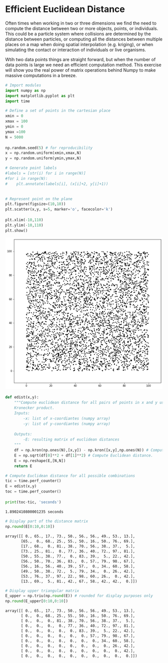 # Efficient Euclidean Distance

Often times when working in two or three dimensions we find the need to compute the distance between two or more objects, points, or individuals. This could be a particle system where collisions are determined by the distance between particles, or computing all the distances between multiple places on a map when doing spatial interpolation (e.g. kriging), or when simulating the contact or interaction of individuals or live organisms.

Wtih two data points things are straight forward, but when the number of data points is large we need an efficient computation method. This exercise will show you the real power of matrix operations behind Numpy to make massive computations in a breeze.



```python
# Import modules
import numpy as np
import matplotlib.pyplot as plt
import time

```


```python
# Define a set of points in the cartesian place
xmin = 0
xmax = 100
ymin = 0
ymax =100
N = 5000

np.random.seed(5) # for reproducibility
x = np.random.uniform(xmin,xmax,N)
y = np.random.uniform(ymin,ymax,N)

```


```python
# Generate point labels
#labels = [str(i) for i in range(N)]
#for i in range(N):
#    plt.annotate(labels[i], (x[i]+2, y[i]+1))
    
```


```python
# Represent point on the plane
plt.figure(figsize=(10,10))
plt.scatter(x,y, s=5, marker='o', facecolor='k')

plt.xlim(-10,110)
plt.ylim(-10,110)
plt.show()

```


![png](euclidean_distance_files/euclidean_distance_4_0.png)



```python
def edist(x,y):
    """Compute euclidean distance for all pairs of points in x and y using
    Kronecker product.
    Inputs:
        -x: list of x-coordiantes (numpy array)
        -y: list of y-coordiantes (numpy array)
        
    Outputs:
        -E: resulting matrix of euclidean distances
    """
    df = np.kron(np.ones(N),[x,y]) - np.kron([x,y],np.ones(N)) # Compute differences in each dimension using Kronecker product.
    E = np.sqrt(df[0]**2 + df[1]**2) # Compute Euclidean distance.
    E = np.reshape(E,[N,N])
    return E

```


```python
# Compute Euclidean distance for all possible combinations
tic = time.perf_counter()
E = edist(x,y)
toc = time.perf_counter()

print(toc-tic, 'seconds')

```

    1.8902410800001235 seconds



```python
# Display part of the distance matrix
np.round(E[0:10,0:10])

```




    array([[ 0., 65., 17., 73., 50., 56., 56., 49., 53., 13.],
           [65.,  0., 68., 25., 55., 50., 16., 50., 76., 69.],
           [17., 68.,  0., 81., 38., 70., 56., 38., 37.,  5.],
           [73., 25., 81.,  0., 77., 36., 40., 72., 97., 81.],
           [50., 55., 38., 77.,  0., 83., 39.,  5., 22., 42.],
           [56., 50., 70., 36., 83.,  0., 57., 79., 98., 67.],
           [56., 16., 56., 40., 39., 57.,  0., 34., 60., 58.],
           [49., 50., 38., 72.,  5., 79., 34.,  0., 26., 42.],
           [53., 76., 37., 97., 22., 98., 60., 26.,  0., 42.],
           [13., 69.,  5., 81., 42., 67., 58., 42., 42.,  0.]])




```python
# Display upper triangular matrix
E_upper = np.triu(np.round(E)) # rounded for display purposes only
np.round(E_upper[0:10,0:10])

```




    array([[ 0., 65., 17., 73., 50., 56., 56., 49., 53., 13.],
           [ 0.,  0., 68., 25., 55., 50., 16., 50., 76., 69.],
           [ 0.,  0.,  0., 81., 38., 70., 56., 38., 37.,  5.],
           [ 0.,  0.,  0.,  0., 77., 36., 40., 72., 97., 81.],
           [ 0.,  0.,  0.,  0.,  0., 83., 39.,  5., 22., 42.],
           [ 0.,  0.,  0.,  0.,  0.,  0., 57., 79., 98., 67.],
           [ 0.,  0.,  0.,  0.,  0.,  0.,  0., 34., 60., 58.],
           [ 0.,  0.,  0.,  0.,  0.,  0.,  0.,  0., 26., 42.],
           [ 0.,  0.,  0.,  0.,  0.,  0.,  0.,  0.,  0., 42.],
           [ 0.,  0.,  0.,  0.,  0.,  0.,  0.,  0.,  0.,  0.]])


